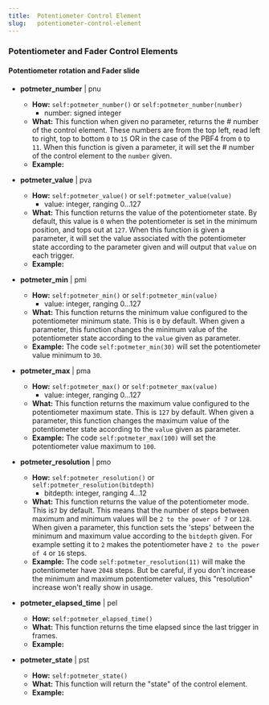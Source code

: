 ```yaml
---
title:  Potentiometer Control Element
slug:   potentiometer-control-element
---
```


### Potentiometer and Fader Control Elements

#### Potentiometer rotation and Fader slide

- **potmeter_number** | pnu
    - **How:** `self:potmeter_number()` or `self:potmeter_number(number)`
        - number: signed integer
    - **What:** This function when given no parameter, returns the # number of the control element. These numbers are from the top left, read left to right, top to bottom `0` to `15` OR in the case of the PBF4 from `0` to `11`. 
      When this function is given a parameter, it will set the # number of the control element to the `number` given.
    - **Example:**

- **potmeter_value** | pva
    - **How:** `self:potmeter_value()` or `self:potmeter_value(value)`
        - value: integer, ranging 0...127
    - **What:** This function returns the value of the potentiometer state. By default, this value is `0` when the potentiometer is set in the minimum position, and tops out at `127`.
      When this function is given a parameter, it will set the value associated with the potentiometer state according to the parameter given and will output that `value` on each trigger.
    - **Example:** 

- **potmeter_min** | pmi
  - **How:** `self:potmeter_min()` or `self:potmeter_min(value)`
    - value: integer, ranging 0...127
  - **What:** This function returns the minimum value configured to the potentiometer minimum state. This is `0` by default.
    When given a parameter, this function changes the minimum value of the potentiometer state according to the `value` given as parameter.
  - **Example:** The code `self:potmeter_min(30)` will set the potentiometer value minimum to `30`.

- **potmeter_max** | pma
    - **How:** `self:potmeter_max()` or `self:potmeter_max(value)`
        - value: integer, ranging 0...127
    - **What:** This function returns the maximum value configured to the potentiometer maximum state. This is `127` by default.
      When given a parameter, this function changes the maximum value of the potentiometer state according to the `value` given as parameter.
    - **Example:** The code `self:potmeter_max(100)` will set the potentiometer value maximum to `100`.

- **potmeter_resolution** | pmo
    - **How:** `self:potmeter_resolution()` or `self:potmeter_resolution(bitdepth)`
        - bitdepth: integer, ranging 4...12
    - **What:** This function returns the value of the potentiometer mode. This is`7` by default. This means that the number of steps between maximum and minimum values will be `2 to the power of 7` or `128`.
      When given a parameter, this function sets the 'steps' between the minimum and maximum value according to the `bitdepth` given. For example setting it to `2` makes the potentiometer have `2 to the power of 4` or `16` steps.
    - **Example:** The code `self:potmeter_resolution(11)` will make the potentiometer have `2048` steps. But be careful, if you don't increase the minimum and maximum potentiometer values, this "resolution" increase won't really show in usage.

- **potmeter_elapsed_time** | pel
    - **How:** `self:potmeter_elapsed_time()`
    - **What:** This function returns the time elapsed since the last trigger in frames.
    - **Example:**

- **potmeter_state** | pst
    - **How:** `self:potmeter_state()`
    - **What:** This function will return the "state" of the control element.
    - **Example:**